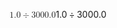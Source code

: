 <span class="katex"><span class="katex-mathml"><math xmlns="http://www.w3.org/1998/Math/MathML"><semantics><mrow><mn>1.0</mn><mo>÷</mo><mn>3000.0</mn></mrow><annotation encoding="application/x-tex">1.0 \div 3000.0</annotation></semantics></math></span><span class="katex-html" aria-hidden="true"><span class="base"><span class="strut" style="height:0.72777em;vertical-align:-0.08333em;"></span><span class="mord">1</span><span class="mord">.</span><span class="mord">0</span><span class="mspace" style="margin-right:0.2222222222222222em;"></span><span class="mbin">÷</span><span class="mspace" style="margin-right:0.2222222222222222em;"></span></span><span class="base"><span class="strut" style="height:0.64444em;vertical-align:0em;"></span><span class="mord">3</span><span class="mord">0</span><span class="mord">0</span><span class="mord">0</span><span class="mord">.</span><span class="mord">0</span></span></span></span>